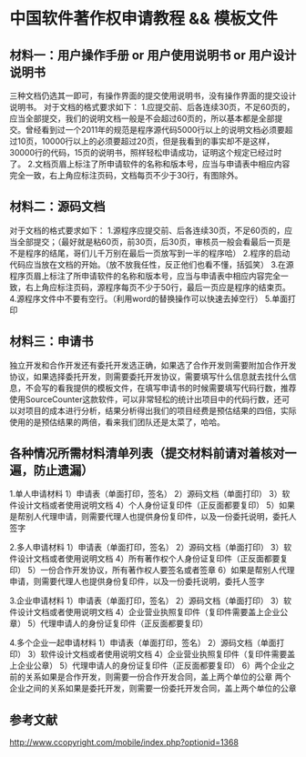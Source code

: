 # 中国软件著作权申请教程 && 模板文件

## 材料一：用户操作手册 or  用户使用说明书  or 用户设计说明书
三种文档仍选其一即可，有操作界面的提交使用说明书，没有操作界面的提交设计说明书。
对于文档的格式要求如下：
1.应提交前、后各连续30页，不足60页的，应当全部提交，我们的说明文档一般是不会超过60页的，所以基本都是全部提交。曾经看到过一个2011年的规范是程序源代码5000行以上的说明文档必须要超过10页，10000行以上的必须要超过20页，但是我看到的事实却不是这样，30000行的代码，15页的说明书，照样轻松申请成功，证明这个规定已经过时了。
2.文档页眉上标注了所申请软件的名称和版本号，应当与申请表中相应内容完全一致，右上角应标注页码，文档每页不少于30行，有图除外。

## 材料二：源码文档
对于文档的格式要求如下：
1.源程序应提交前、后各连续30页，不足60页的，应当全部提交；（最好就是粘60页，前30页，后30页，审核员一般会看最后一页是不是程序的结尾，哥们儿千万别在最后一页放写到一半的程序哈）
2.程序的启动代码应当放在文档的开始。（放不放我任性，反正他们也看不懂，括弧笑）
3.在源程序页眉上标注了所申请软件的名称和版本号，应当与申请表中相应内容完全一致，右上角应标注页码，源程序每页不少于50行，最后一页应是程序的结束页。
4.源程序文件中不要有空行。（利用word的替换操作可以快速去掉空行）
5.单面打印
## 材料三：申请书
独立开发和合作开发还有委托开发选正确，如果选了合作开发则需要附加合作开发协议，如果选择委托开发，则需要委托开发协议，需要填写什么信息就去找什么信息，不会写的看我提供的模板文件，在填写申请书的时候需要填写代码行数，推荐使用SourceCounter这款软件，可以非常轻松的统计出项目中的代码行数，还可以对项目的成本进行分析，结果分析得出我们的项目经费是预估结果的四倍，实际使用的是预估结果的两倍，看来我们团队还是太菜了，哈哈。


## 各种情况所需材料清单列表（提交材料前请对着核对一遍，防止遗漏）
1.单人申请材料
	1）申请表（单面打印，签名）
	2）源码文档（单面打印）
	3）软件设计文档或者使用说明文档
	4）个人身份证复印件（正反面都要复印）
	5）如果是帮别人代理申请，则需要代理人也提供身份复印件，以及一份委托说明，委托人签字
	
2.多人申请材料
	1）申请表（单面打印，签名）
	2）源码文档（单面打印）
	3）软件设计文档或者使用说明文档
	4）所有著作权个人身份证复印件（正反面都要复印）
	5）一份合作开发协议，所有著作权人要签名或者签章
	6）如果是帮别人代理申请，则需要代理人也提供身份复印件，以及一份委托说明，委托人签字

3.企业申请材料
	1）申请表（单面打印，签名）
	2）源码文档（单面打印）
	3）软件设计文档或者使用说明文档
	4）企业营业执照复印件（复印件需要盖上企业公章）
	5）代理申请人的身份证复印件（正反面都要复印）

4.多个企业一起申请材料
	1）申请表（单面打印，签名）
	2）源码文档（单面打印）
	3）软件设计文档或者使用说明文档
	4）企业营业执照复印件（复印件需要盖上企业公章）
	5）代理申请人的身份证复印件（正反面都要复印）
	6）两个企业之前的关系如果是合作开发，则需要一份合作开发合同，盖上两个单位的公章
	   两个企业之间的关系如果是委托开发，则需要一份委托开发合同，盖上两个单位的公章

## 参考文献
http://www.ccopyright.com/mobile/index.php?optionid=1368
